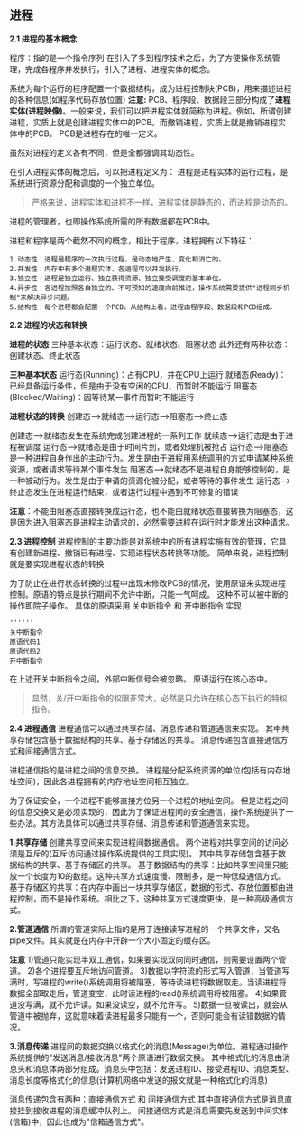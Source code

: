 <!--
 * @Author: Jerome 841682441@qq.com
 * @Date: 2022-12-11 23:44:48
 * @LastEditors: Jerome 841682441@qq.com
 * @LastEditTime: 2022-12-12 17:52:11
 * @FilePath: \操作系统\2.1 进程.md
 * @Description: 这是默认设置,请设置`customMade`, 打开koroFileHeader查看配置 进行设置: https://github.com/OBKoro1/koro1FileHeader/wiki/%E9%85%8D%E7%BD%AE
 * 
-->
## 进程

**2.1 进程的基本概念**

程序：指的是一个指令序列
在引入了多到程序技术之后，为了方便操作系统管理，完成各程序并发执行，引入了进程、进程实体的概念。

系统为每个运行的程序配置一个数据结构，成为进程控制块(PCB)，用来描述进程的各种信息(如程序代码存放位置)
**注意:**
PCB、程序段、数据段三部分构成了**进程实体(进程映像)**。一般来说，我们可以把进程实体就简称为进程。例如，所谓创建进程，实质上就是创建进程实体中的PCB。而撤销进程，实质上就是撤销进程实体中的PCB。
PCB是进程存在的唯一定义。

虽然对进程的定义各有不同，但是全都强调其动态性。

在引入进程实体的概念后，可以把进程定义为：
进程是进程实体的运行过程，是系统进行资源分配和调度的一个独立单位。
> 严格来说，进程实体和进程不一样，进程实体是静态的，而进程是动态的。

进程的管理者，也即操作系统所需的所有数据都在PCB中。

进程和程序是两个截然不同的概念，相比于程序，进程拥有以下特征：

    1.动态性：进程是程序的一次执行过程，是动态地产生、变化和消亡的。
    2.并发性：内存中有多个进程实体，各进程可以并发执行。
    3.独立性：进程是独立运行、独立获得资源、独立接受调度的基本单位。
    4.异步性：各进程按照各自独立的、不可预知的速度向前推进，操作系统需要提供"进程同步机制"来解决异步问题。
    5.结构性：每个进程都会配置一个PCB。从结构上看，进程由程序段、数据段和PCB组成。


**2.2 进程的状态和转换**

**进程的状态**
三种基本状态：运行状态、就绪状态、阻塞状态
此外还有两种状态：创建状态、终止状态

**三种基本状态**
运行态(Running)：占有CPU，并在CPU上运行
就绪态(Ready)：已经具备运行条件，但是由于没有空闲的CPU，而暂时不能运行
阻塞态(Blocked/Waiting)：因等待某一事件而暂时不能运行

**进程状态的转换**
创建态——>就绪态——>运行态——>阻塞态——>终止态

创建态——>就绪态发生在系统完成创建进程的一系列工作
就续态——>运行态是由于进程被调度
运行态——>就绪态是由于时间片到，或者处理机被抢占
运行态——>阻塞态是一种进程自身作出的主动行为。发生是由于进程用系统调用的方式申请某种系统资源，或者请求等待某个事件发生
阻塞态——>就绪态不是进程自身能够控制的，是一种被动行为。发生是由于申请的资源化被分配，或者等待的事件发生
运行态——>终止态发生在进程运行结束，或者运行过程中遇到不可修复的错误

**注意**：不能由阻塞态直接转换成运行态，也不能由就绪状态直接转换为阻塞态，这是因为进入阻塞态是进程主动请求的，必然需要进程在运行时才能发出这种请求。


**2.3 进程控制**
进程控制的主要功能是对系统中的所有进程实施有效的管理，它具有创建新进程、撤销已有进程、实现进程状态转换等功能。
简单来说，进程控制就是要实现进程状态的转换

为了防止在进行状态转换的过程中出现未修改PCB的情况，使用原语来实现进程控制。原语的特点是执行期间不允许中断，只能一气呵成。
这种不可以被中断的操作即院子操作。
具体的原语采用 关中断指令 和 开中断指令 实现

    ''''''
    关中断指令
    原语代码1
    原语代码2
    开中断指令

在上述开关中断指令之间，外部中断信号会被忽略。
原语运行在核心态中。
>显然，关/开中断指令的权限非常大，必然是只允许在核心态下执行的特权指令。

**2.4 进程通信**
进程通信可以通过共享存储、消息传递和管道通信来实现。
其中共享存储包含基于数据结构的共享、基于存储区的共享。
消息传递包含直接通信方式和间接通信方式。

进程通信指的是进程之间的信息交换。
进程是分配系统资源的单位(包括有内存地址空间)，因此各进程拥有的内存地址空间相互独立。

为了保证安全，一个进程不能够直接方位另一个进程的地址空间。
但是进程之间的信息交换又是必须实现的，因此为了保证进程间的安全通信，操作系统提供了一些办法。其方法具体可以通过共享存储、消息传递和管道通信来实现。

**1.共享存储**
创建共享空间来实现进程间数据通信。
两个进程对共享空间的访问必须是互斥的(互斥访问通过操作系统提供的工具实现)。
其中共享存储包含基于数据结构的共享、基于存储区的共享。
基于数据结构的共享：比如共享空间里只能放一个长度为10的数组。这种共享方式速度慢、限制多，是一种低级通信方式。
基于存储区的共享：在内存中画出一块共享存储区，数据的形式、存放位置都由进程控制，而不是操作系统。相比之下，这种共享方式速度更快，是一种高级通信方式。


**2.管道通信**
所谓的管道实际上指的是用于连接读写进程的一个共享文件，又名pipe文件。其实就是在内存中开辟一个大小固定的缓存区。

**注意**
1)管道只能实现半双工通信，如果要实现双向同时通信，则需要设置两个管道。
2)各个进程要互斥地访问管道。
3)数据以字符流的形式写入管道，当管道写满时，写进程的write()系统调用将被阻塞，等待读进程将数据取走。当读进程将数据全部取走后，管道变空，此时读进程的read()系统调用将被阻塞。
4)如果管道没写满，就不允许读。如果没读空，就不允许写。
5)数据一旦被读出，就会从管道中被抛弃，这就意味着读进程最多只能有一个，否则可能会有读错数据的情况。

**3.消息传递**
进程间的数据交换以格式化的消息(Message)为单位。进程通过操作系统提供的"发送消息/接收消息"两个原语进行数据交换。
其中格式化的消息由消息头和消息体两部分组成。消息头中包括：发送进程ID、接受进程ID、消息类型、消息长度等格式化的信息(计算机网络中发送的报文就是一种格式化的消息)

消息传递包含有两种：直接通信方式 和 间接通信方式
其中直接通信方式是消息直接挂到接收进程的消息缓冲队列上。
间接通信方式是消息需要先发送到中间实体(信箱)中，因此也成为"信箱通信方式"。


